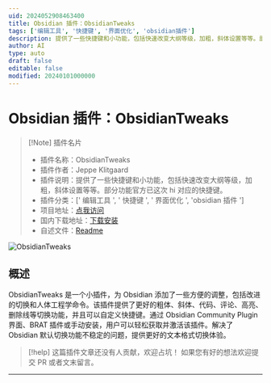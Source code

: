 ```yaml
---
uid: 2024052908463400
title: Obsidian 插件：ObsidianTweaks
tags: ['编辑工具', '快捷键', '界面优化', 'obsidian插件']
description: 提供了一些快捷键和小功能，包括快速改变大纲等级，加粗，斜体设置等等。部分功能官方已这次hi对应的快捷键。
author: AI
type: auto
draft: false
editable: false
modified: 20240101000000
---
```


# Obsidian 插件：ObsidianTweaks

> [!Note] 插件名片
> - 插件名称：ObsidianTweaks
> - 插件作者：Jeppe Klitgaard
> - 插件说明：提供了一些快捷键和小功能，包括快速改变大纲等级，加粗，斜体设置等等。部分功能官方已这次 hi 对应的快捷键。
> - 插件分类：[' 编辑工具 ', ' 快捷键 ', ' 界面优化 ', 'obsidian 插件 ']
> - 项目地址：[点我访问](https://github.com/JeppeKlitgaard/ObsidianTweaks)
> - 国内下载地址：[下载安装](https://pkmer.cn/products/plugin/pluginMarket/?obsidian-tweaks)
> - 自述文件：[Readme](https://ghproxy.net/https://raw.githubusercontent.com/JeppeKlitgaard/ObsidianTweaks/master/README.md)

![ObsidianTweaks](https://cdn.pkmer.cn/covers/obsidian-tweaks_new.gif!pkmer)

## 概述

ObsidianTweaks 是一个小插件，为 Obsidian 添加了一些方便的调整，包括改进的切换和人体工程学命令。该插件提供了更好的粗体、斜体、代码、评论、高亮、删除线等切换功能，并且可以自定义快捷键。通过 Obsidian Community Plugin 界面、BRAT 插件或手动安装，用户可以轻松获取并激活该插件。解决了 Obsidian 默认切换功能不稳定的问题，提供更好的文本格式切换体验。

> [!help]
> 这篇插件文章还没有人贡献，欢迎占坑！
> 如果您有好的想法欢迎提交 PR 或者文末留言。

---



